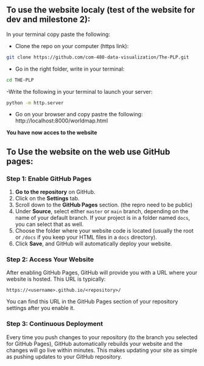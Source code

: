 ## To use the website localy (test of the website for dev and milestone 2):


In your terminal copy paste the following:

- Clone the repo on your computer (https link):
```bash
git clone https://github.com/com-480-data-visualization/The-PLP.git
```
- Go in the right folder, write in your terminal:
```bash
cd THE-PLP
```
-Write the following in your terminal to launch your server:
```bash
python -m http.server
```
- Go on your browser and copy pastre the following: http://localhost:8000/worldmap.html

**You have now acces to the website**



## To Use the website on the web use GitHub pages:

### Step 1: Enable GitHub Pages
1. **Go to the repository** on GitHub.
2. Click on the **Settings** tab.
3. Scroll down to the **GitHub Pages** section. (the repro need to be public)
4. Under **Source**, select either `master` or `main` branch, depending on the name of your default branch. If your project is in a folder named `docs`, you can select that as well.
5. Choose the folder where your website code is located (usually the root or `/docs` if you keep your HTML files in a `docs` directory).
6. Click **Save**, and GitHub will automatically deploy your website.

### Step 2: Access Your Website
After enabling GitHub Pages, GitHub will provide you with a URL where your website is hosted. This URL is typically:
```
https://<username>.github.io/<repository>/
```
You can find this URL in the GitHub Pages section of your repository settings after you enable it.

### Step 3: Continuous Deployment
Every time you push changes to your repository (to the branch you selected for GitHub Pages), GitHub automatically rebuilds your website and the changes will go live within minutes. This makes updating your site as simple as pushing updates to your GitHub repository.
